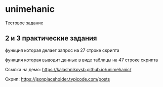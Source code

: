 # unimehanic
Тестовое задание

## 2 и 3 практические задания
функция которая делает запрос на 27 строке скрипта

функция которая выводит данные в виде таблицы на 47 строке скрипта

Ссылка на демо: https://kalashnikovsb.github.io/unimehanic/

Скрип: https://jsonplaceholder.typicode.com/posts